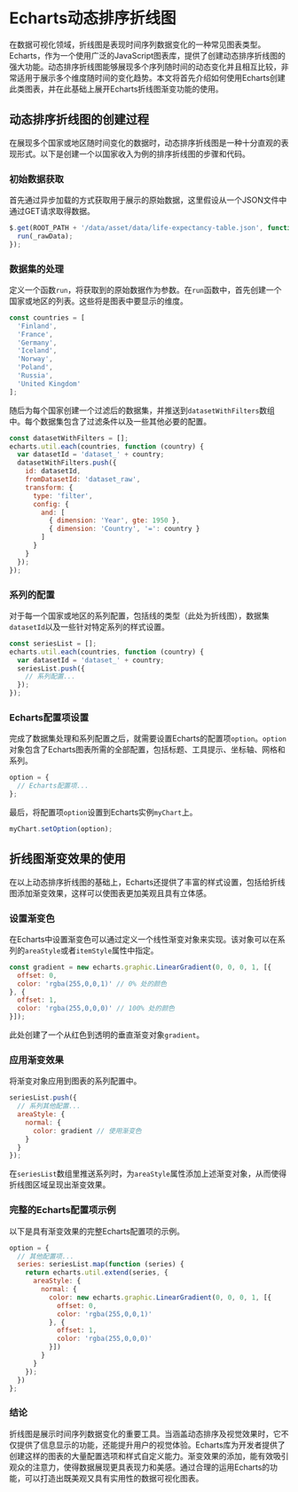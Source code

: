 # Echarts动态排序折线图

在数据可视化领域，折线图是表现时间序列数据变化的一种常见图表类型。Echarts，作为一个使用广泛的JavaScript图表库，提供了创建动态排序折线图的强大功能。动态排序折线图能够展现多个序列随时间的动态变化并且相互比较，非常适用于展示多个维度随时间的变化趋势。本文将首先介绍如何使用Echarts创建此类图表，并在此基础上展开Echarts折线图渐变功能的使用。

## 动态排序折线图的创建过程

在展现多个国家或地区随时间变化的数据时，动态排序折线图是一种十分直观的表现形式。以下是创建一个以国家收入为例的排序折线图的步骤和代码。

### 初始数据获取

首先通过异步加载的方式获取用于展示的原始数据，这里假设从一个JSON文件中通过GET请求取得数据。

```javascript
$.get(ROOT_PATH + '/data/asset/data/life-expectancy-table.json', function (_rawData) {
  run(_rawData);
});
```

### 数据集的处理

定义一个函数`run`，将获取到的原始数据作为参数。在`run`函数中，首先创建一个国家或地区的列表。这些将是图表中要显示的维度。

```javascript
const countries = [
  'Finland',
  'France',
  'Germany',
  'Iceland',
  'Norway',
  'Poland',
  'Russia',
  'United Kingdom'
];
```

随后为每个国家创建一个过滤后的数据集，并推送到`datasetWithFilters`数组中。每个数据集包含了过滤条件以及一些其他必要的配置。

```javascript
const datasetWithFilters = [];
echarts.util.each(countries, function (country) {
  var datasetId = 'dataset_' + country;
  datasetWithFilters.push({
    id: datasetId,
    fromDatasetId: 'dataset_raw',
    transform: {
      type: 'filter',
      config: {
        and: [
          { dimension: 'Year', gte: 1950 },
          { dimension: 'Country', '=': country }
        ]
      }
    }
  });
});
```

### 系列的配置

对于每一个国家或地区的系列配置，包括线的类型（此处为折线图），数据集`datasetId`以及一些针对特定系列的样式设置。

```javascript
const seriesList = [];
echarts.util.each(countries, function (country) {
  var datasetId = 'dataset_' + country;
  seriesList.push({
    // 系列配置...
  });
});
```

### Echarts配置项设置

完成了数据集处理和系列配置之后，就需要设置Echarts的配置项`option`。`option`对象包含了Echarts图表所需的全部配置，包括标题、工具提示、坐标轴、网格和系列。

```javascript
option = {
  // Echarts配置项...
};
```

最后，将配置项`option`设置到Echarts实例`myChart`上。

```javascript
myChart.setOption(option);
```

## 折线图渐变效果的使用

在以上动态排序折线图的基础上，Echarts还提供了丰富的样式设置，包括给折线图添加渐变效果，这样可以使图表更加美观且具有立体感。

### 设置渐变色

在Echarts中设置渐变色可以通过定义一个线性渐变对象来实现。该对象可以在系列的`areaStyle`或者`itemStyle`属性中指定。

```javascript
const gradient = new echarts.graphic.LinearGradient(0, 0, 0, 1, [{
  offset: 0,
  color: 'rgba(255,0,0,1)' // 0% 处的颜色
}, {
  offset: 1,
  color: 'rgba(255,0,0,0)' // 100% 处的颜色
}]);
```

此处创建了一个从红色到透明的垂直渐变对象`gradient`。

### 应用渐变效果

将渐变对象应用到图表的系列配置中。

```javascript
seriesList.push({
  // 系列其他配置...
  areaStyle: {
    normal: {
      color: gradient // 使用渐变色
    }
  }
});
```

在`seriesList`数组里推送系列时，为`areaStyle`属性添加上述渐变对象，从而使得折线图区域呈现出渐变效果。

### 完整的Echarts配置项示例

以下是具有渐变效果的完整Echarts配置项的示例。

```javascript
option = {
  // 其他配置项...
  series: seriesList.map(function (series) {
    return echarts.util.extend(series, {
      areaStyle: {
        normal: {
          color: new echarts.graphic.LinearGradient(0, 0, 0, 1, [{
            offset: 0,
            color: 'rgba(255,0,0,1)'
          }, {
            offset: 1,
            color: 'rgba(255,0,0,0)'
          }])
        }
      }
    });
  })
};
```

### 结论

折线图是展示时间序列数据变化的重要工具。当涵盖动态排序及视觉效果时，它不仅提供了信息显示的功能，还能提升用户的视觉体验。Echarts库为开发者提供了创建这样的图表的大量配置选项和样式自定义能力。渐变效果的添加，能有效吸引观众的注意力，使得数据展现更具表现力和美感。通过合理的运用Echarts的功能，可以打造出既美观又具有实用性的数据可视化图表。